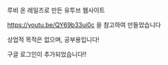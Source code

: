 루비 온 레일즈로 만든 유투브 웹사이트 

https://youtu.be/QY69b33ui0c 을 참고하여 만들었습니다

상업적 목적은 없으며, 공부용입니다! 

구글 로그인이 추가되었습니다!!
